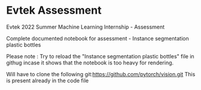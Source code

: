 # Evtek Assessment
Evtek 2022 Summer Machine Learning Internship - Assessment

Complete documented notebook for assessment - Instance segmentation plastic bottles

Please note : Try to reload the "Instance segmentation plastic bottles" file in githug incase it shows that the notebook is too heavy for rendering.

Will have to clone the following git:https://github.com/pytorch/vision.git
This is present already in the code file



